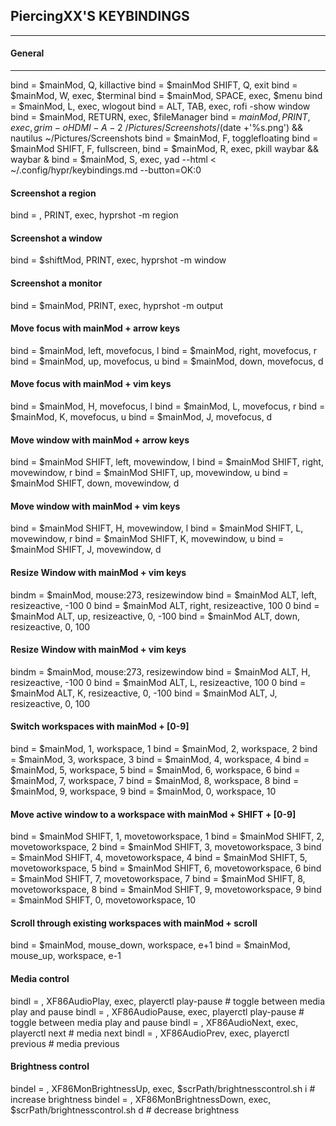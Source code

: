 

## PiercingXX'S KEYBINDINGS 
-----------------------------------------------------------------

#### General  
-----------------------------------------------------------------

bind = $mainMod, Q, killactive
bind = $mainMod SHIFT, Q, exit
bind = $mainMod, W, exec, $terminal
bind = $mainMod, SPACE, exec, $menu
bind = $mainMod, L, exec, wlogout
bind = ALT, TAB, exec, rofi -show window
bind = $mainMod, RETURN, exec, $fileManager
bind = $mainMod, PRINT, exec, grim -o HDMI-A-2 ~/Pictures/Screenshots/$(date +'%s.png') && nautilus ~/Pictures/Screenshots
bind = $mainMod, F, togglefloating
bind = $mainMod SHIFT, F, fullscreen, 
bind = $mainMod, R, exec, pkill waybar && waybar &
bind = $mainMod, S, exec, yad --html < ~/.config/hypr/keybindings.md --button=OK:0

#### Screenshot a region
bind = , PRINT, exec, hyprshot -m region
#### Screenshot a window
bind = $shiftMod, PRINT, exec, hyprshot -m window
#### Screenshot a monitor
bind = $mainMod, PRINT, exec, hyprshot -m output

#### Move focus with mainMod + arrow keys
bind = $mainMod, left, movefocus, l
bind = $mainMod, right, movefocus, r
bind = $mainMod, up, movefocus, u
bind = $mainMod, down, movefocus, d

#### Move focus with mainMod + vim keys
bind = $mainMod, H, movefocus, l
bind = $mainMod, L, movefocus, r
bind = $mainMod, K, movefocus, u
bind = $mainMod, J, movefocus, d

#### Move window with mainMod + arrow keys
bind = $mainMod SHIFT, left, movewindow, l
bind = $mainMod SHIFT, right, movewindow, r
bind = $mainMod SHIFT, up, movewindow, u
bind = $mainMod SHIFT, down, movewindow, d

#### Move window with mainMod + vim keys
bind = $mainMod SHIFT, H, movewindow, l
bind = $mainMod SHIFT, L, movewindow, r
bind = $mainMod SHIFT, K, movewindow, u
bind = $mainMod SHIFT, J, movewindow, d

#### Resize Window with mainMod + vim keys
bindm = $mainMod, mouse:273, resizewindow
bind = $mainMod ALT, left, resizeactive, -100 0
bind = $mainMod ALT, right, resizeactive, 100 0
bind = $mainMod ALT, up, resizeactive, 0, -100
bind = $mainMod ALT, down, resizeactive, 0, 100

#### Resize Window with mainMod + vim keys
bindm = $mainMod, mouse:273, resizewindow
bind = $mainMod ALT, H, resizeactive, -100 0
bind = $mainMod ALT, L, resizeactive, 100 0
bind = $mainMod ALT, K, resizeactive, 0, -100
bind = $mainMod ALT, J, resizeactive, 0, 100

#### Switch workspaces with mainMod + [0-9]
bind = $mainMod, 1, workspace, 1
bind = $mainMod, 2, workspace, 2
bind = $mainMod, 3, workspace, 3
bind = $mainMod, 4, workspace, 4
bind = $mainMod, 5, workspace, 5
bind = $mainMod, 6, workspace, 6
bind = $mainMod, 7, workspace, 7
bind = $mainMod, 8, workspace, 8
bind = $mainMod, 9, workspace, 9
bind = $mainMod, 0, workspace, 10

#### Move active window to a workspace with mainMod + SHIFT + [0-9]
bind = $mainMod SHIFT, 1, movetoworkspace, 1
bind = $mainMod SHIFT, 2, movetoworkspace, 2
bind = $mainMod SHIFT, 3, movetoworkspace, 3
bind = $mainMod SHIFT, 4, movetoworkspace, 4
bind = $mainMod SHIFT, 5, movetoworkspace, 5
bind = $mainMod SHIFT, 6, movetoworkspace, 6
bind = $mainMod SHIFT, 7, movetoworkspace, 7
bind = $mainMod SHIFT, 8, movetoworkspace, 8
bind = $mainMod SHIFT, 9, movetoworkspace, 9
bind = $mainMod SHIFT, 0, movetoworkspace, 10

#### Scroll through existing workspaces with mainMod + scroll
bind = $mainMod, mouse_down, workspace, e+1
bind = $mainMod, mouse_up, workspace, e-1

#### Media control
bindl  = , XF86AudioPlay, exec, playerctl play-pause # toggle between media play and pause
bindl  = , XF86AudioPause, exec, playerctl play-pause # toggle between media play and pause
bindl  = , XF86AudioNext, exec, playerctl next # media next
bindl  = , XF86AudioPrev, exec, playerctl previous # media previous

#### Brightness control
bindel = , XF86MonBrightnessUp, exec, $scrPath/brightnesscontrol.sh i # increase brightness
bindel = , XF86MonBrightnessDown, exec, $scrPath/brightnesscontrol.sh d # decrease brightness